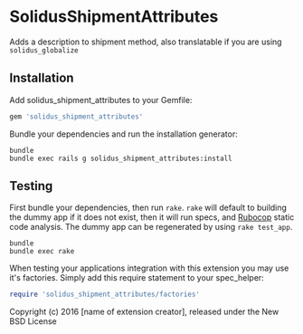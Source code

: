SolidusShipmentAttributes
=========================

Adds a description to shipment method, also translatable if you are using `solidus_globalize`

Installation
------------

Add solidus_shipment_attributes to your Gemfile:

```ruby
gem 'solidus_shipment_attributes'
```

Bundle your dependencies and run the installation generator:

```shell
bundle
bundle exec rails g solidus_shipment_attributes:install
```

Testing
-------

First bundle your dependencies, then run `rake`. `rake` will default to building the dummy app if it does not exist, then it will run specs, and [Rubocop](https://github.com/bbatsov/rubocop) static code analysis. The dummy app can be regenerated by using `rake test_app`.

```shell
bundle
bundle exec rake
```

When testing your applications integration with this extension you may use it's factories.
Simply add this require statement to your spec_helper:

```ruby
require 'solidus_shipment_attributes/factories'
```

Copyright (c) 2016 [name of extension creator], released under the New BSD License
